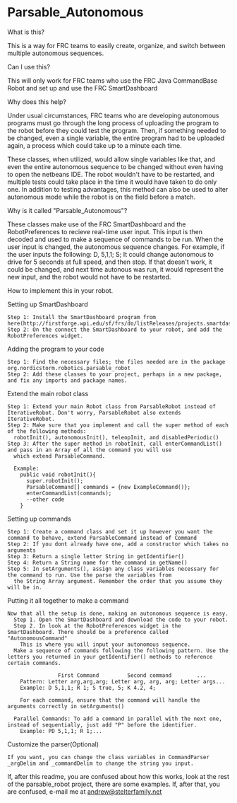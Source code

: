 Parsable_Autonomous
===================

What is this?

  This is a way for FRC teams to easily create, organize, and switch between multiple autonomous sequences.



Can I use this? 

  This will only work for FRC teams who use the FRC Java CommandBase Robot
  and set up and use the FRC SmartDashboard



Why does this help?

  Under usual circumstances, FRC teams who are developing autonomous programs must go through the long process of
  uploading the program to the robot before they could test the program. Then, if something needed to be changed, even
  a single variable, the entire program had to be uploaded again, a process which could take up to a minute each time.
  
  These classes, when utilized, would allow single variables like that, and even the entire autonomous sequence
  to be changed without even having to open the netbeans IDE. The robot wouldn't have to be restarted, and multiple tests
  could take place in the time it would have taken to do only one. In addition to testing advantages, this method can also
  be used to alter autonomous mode while the robot is on the field before a match.



Why is it called "Parsable_Autonomous"?

  These classes make use of the FRC SmartDashboard and the RobotPreferences to recieve real-time user input. This input
  is then decoded and used to make a sequence of commands to be run. When the user input is changed, the autonomous sequence
  changes.
  For example, if the user inputs the following:
  D, 5,1,1; S;
  It could change autonomous to drive for 5 seconds at full speed, and then stop.
  If that doesn't work, it could be changed, and next time autonous was run, it would represent the new input,
  and the robot would not have to be restarted.
  
  
  
How to implement this in your robot.

  Setting up SmartDashboard
  
    Step 1: Install the SmartDashboard program from here(http://firstforge.wpi.edu/sf/frs/do/listReleases/projects.smartdashboard/frs.installer)
    Step 2: On the connect the SmartDashboard to your robot, and add the RobotPreferences widget.
    
    
  Adding the program to your code
  
    Step 1: Find the necessary files; the files needed are in the package org.nordicstorm.robotics.parsable_robot
    Step 2: Add these classes to your project, perhaps in a new package, and fix any imports and package names.
  
  Extend the main robot class
  
    Step 1: Extend your main Robot class from ParsableRobot instead of IterativeRobot. Don't worry, ParsableRobot also extends IterativeRobot.
    Step 2: Make sure that you implement and call the super method of each of the following methods:
      robotInit(), autonomousInit(), teleopInit, and disabledPeriodic()
    Step 3: After the super method in robotInit, call enterCommandList() and pass in an Array of all the command you will use
      which extend ParsableCommand.
      
      Example:
        public void robotInit(){
          super.robotInit();
          ParsableCommand[] commands = {new ExampleCommand()};
          enterCommandList(commands);
          --other code
        }
      
      
  Setting up commands
  
    Step 1: Create a command class and set it up however you want the command to behave, extend ParsableCommand instead of Command
    Step 2: If you dont already have one, add a constructor which takes no arguments
    Step 3: Return a single letter String in getIdentifier()
    Step 4: Return a String name for the command in getName()
    Step 5: In setArguments(), assign any class variables necessary for the command to run. Use the parse the variables from
      the String Array argument. Remember the order that you assume they will be in.
    
    
  Putting it all together to make a command
  
    Now that all the setup is done, making an autonomous sequence is easy.
      Step 1. Open the SmartDashboard and download the code to your robot.
      Step 2. In look at the RobotPreferences widget in the SmartDashboard. There should be a preference called "AutonomousCommand"
        This is where you will input your autonomous sequence.
      Make a sequence of commands following the following pattern. Use the letters you returned in your getIdentifier() methods to reference certain commands.
       
                    First Command         Second command        ...
        Pattern: Letter arg,arg,arg; Letter arg, arg, arg; Letter args...
        Example: D 5,1,1; R 1; S true, 5; K 4.2, 4;
        
        For each command, ensure that the command will handle the arguments correctly in setArguments()
      
      Parallel Commands: To add a command in parallel with the next one, instead of sequentially, just add "P" before the identifier.
        Example: PD 5,1,1; R 1;...
        
        
  Customize the parser(Optional)
  
    If you want, you can change the class variables in CommandParser _argDelim and _commandDelim to change the string you input.
  
  
  
  If, after this readme, you are confused about how this works, look at the rest of the parsable_robot project, there are some examples.
  If, after that, you are confused, e-mail me at andrew@stelterfamily.net
    
  
  
